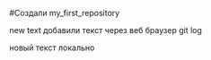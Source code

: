 #Создали my_first_repository

new text
добавили текст через веб браузер
git log

новый текст локально